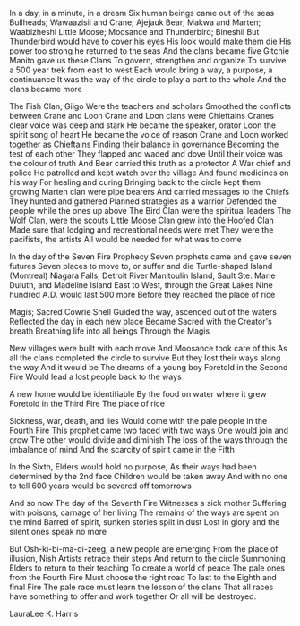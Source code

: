
In a day, in a minute, in a dream
Six human beings came out of the seas
Bullheads; Wawaazisii and Crane; Ajejauk
Bear; Makwa and Marten; Waabizheshi
Little Moose; Moosance and Thunderbird; Bineshii
But Thunderbird would have to cover his eyes
His look would make them die
His power too strong he returned to the seas
And the clans became five
Gitchie Manito gave us these Clans
To govern, strengthen and organize
To survive a 500 year trek from east to west
Each would bring a way, a purpose, a continuance
It was the way of the circle to play a part to the whole
And the clans became more

The Fish Clan; Giigo
Were the teachers and scholars
Smoothed the conflicts between Crane and Loon
Crane and Loon clans were Chieftains
Cranes clear voice was deep and stark
He became the speaker, orator
Loon the spirit song of heart
He became the voice of reason
Crane and Loon worked together as Chieftains
Finding their balance in governance
Becoming the test of each other
They flapped and waded and dove
Until their voice was the colour of truth
And Bear carried this truth as a protector
A War chief and police
He patrolled and kept watch over the village
And found medicines on his way
For healing and curing
Bringing back to the circle kept them growing
Marten clan were pipe bearers
And carried messages to the Chiefs
They hunted and gathered
Planned strategies as a warrior
Defended the people while the ones up above
The Bird Clan were the spiritual leaders
The Wolf Clan, were the scouts
Little Moose Clan grew into the Hoofed Clan
Made sure that lodging and recreational needs were met
They were the pacifists, the artists
All would be needed for what was to come

In the day of the Seven Fire Prophecy
Seven prophets came and gave seven futures
Seven places to move to, or suffer and die
Turtle-shaped Island (Montreal)
Niagara Falls, Detroit River
Manitoulin Island, Sault Ste. Marie
Duluth, and Madeline Island
East to West, through the Great Lakes
Nine hundred A.D. would last 500 more
Before they reached the place of rice

Magis; Sacred Cowrie Shell
Guided the way, ascended out of the waters
Reflected the day in each new place
Became Sacred with the Creator's breath
Breathing life into all beings
Through the Magis

New villages were built with each move
And Moosance took care of this
As all the clans completed the circle to survive
But they lost their ways along the way
And it would be
The dreams of a young boy
Foretold in the Second Fire
Would lead a lost people back to the ways

A new home would be identifiable
By the food on water where it grew
Foretold in the Third Fire
The place of rice

Sickness, war, death, and lies
Would come with the pale people in the Fourth Fire
This prophet came two faced with two ways
One would join and grow
The other would divide and diminish
The loss of the ways through the imbalance of mind
And the scarcity of spirit came in the Fifth

In the Sixth, Elders would hold no purpose,
As their ways had been determined by the 2nd face
Children would be taken away
And with no one to tell
600 years would be severed off tomorrows

And so now
The day of the Seventh Fire
Witnesses a sick mother
Suffering with poisons, carnage of her living
The remains of the ways are spent on the mind
Barred of spirit, sunken stories spilt in dust
Lost in glory and the silent ones speak no more

But Osh-ki-bi-ma-di-zeeg, a new people are emerging
From the place of illusion,
Nish Artists retrace their steps
And return to the circle
Summoning Elders to return to their teaching
To create a world of peace
The pale ones from the Fourth Fire
Must choose the right road
To last to the Eighth and final Fire
The pale race must learn the lesson of the clans
That all races have something to offer and work together
Or all will be destroyed.

LauraLee K. Harris